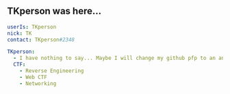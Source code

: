 ## TKperson was here...
```yaml
userIs: TKperson
nick: TK
contact: TKperson#2348

TKperson:
  - I have nothing to say... Maybe I will change my github pfp to an anime girl just like other programmers?
  CTF: 
    - Reverse Engineering
    - Web CTF
    - Networking
```
<!--
**TKperson/TKperson** is a ✨ _special_ ✨ repository because its `README.md` (this file) appears on your GitHub profile.

Here are some ideas to get you started:

- 🔭 I’m currently working on ...
- 🌱 I’m currently learning ...
- 👯 I’m looking to collaborate on ...
- 🤔 I’m looking for help with ...
- 💬 Ask me about ...
- 📫 How to reach me: ...
- 😄 Pronouns: ...
- ⚡ Fun fact: ...
-->
